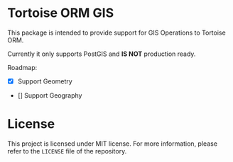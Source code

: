 # Tortoise ORM GIS

This package is intended to provide support for GIS Operations to Tortoise ORM.

Currently it only supports PostGIS and **IS NOT** production ready.

Roadmap:

-   [X] Support Geometry
-   [] Support Geography

# License

This project is licensed under MIT license.
For more information, please refer to the `LICENSE` file of the repository.
